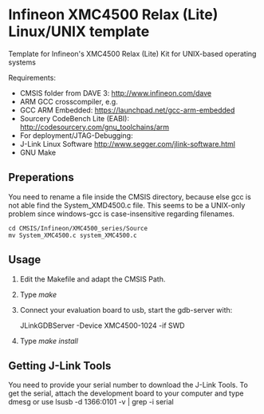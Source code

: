 Infineon XMC4500 Relax (Lite) Linux/UNIX template
===================

Template for Infineon's XMC4500 Relax (Lite) Kit for UNIX-based operating systems

Requirements:

* CMSIS folder from DAVE 3: http://www.infineon.com/dave
* ARM GCC crosscompiler, e.g. 
 * GCC ARM Embedded: https://launchpad.net/gcc-arm-embedded
 * Sourcery CodeBench Lite (EABI): http://codesourcery.com/gnu_toolchains/arm
* For deployment/JTAG-Debugging:
 * J-Link Linux Software http://www.segger.com/jlink-software.html
* GNU Make

Preperations
------------------------
You need to rename a file inside the CMSIS directory, because else gcc is not
able find the System_XMD4500.c file. This seems to be a UNIX-only problem since
windows-gcc is case-insensitive regarding filenames.

    cd CMSIS/Infineon/XMC4500_series/Source
    mv System_XMC4500.c system_XMC4500.c

Usage
-------------------------
1. Edit the Makefile and adapt the CMSIS Path.
2. Type _make_
3. Connect your evaluation board to usb, start the gdb-server with:

    JLinkGDBServer -Device XMC4500-1024 -if SWD

4. Type _make install_

Getting J-Link Tools
-------------------------

You need to provide your serial number to download the J-Link Tools.
To get the serial, attach the development board to your computer and type dmesg or use
 lsusb -d 1366:0101 -v | grep -i serial
